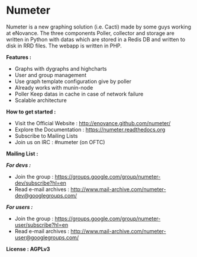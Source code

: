 # Numeter
Numeter is a new graphing solution (i.e. Cacti) made by some
guys working at eNovance. The three components Poller, collector and storage are written in Python with datas which are
stored in a Redis DB and written to disk in RRD files. The webapp is written in PHP.


**Features :**
* Graphs with dygraphs and highcharts
* User and group management
* Use graph template configuration give by poller
* Already works with munin-node
* Poller Keep datas in cache in case of network failure
* Scalable architecture


**How to get started :**
* Visit the Official Website : http://enovance.github.com/numeter/
* Explore the Documentation : https://numeter.readthedocs.org
* Subscribe to Mailing Lists
* Join us on IRC : #numeter (on OFTC) 

**Mailing List :**

***For devs :***
* Join the group : https://groups.google.com/group/numeter-dev/subscribe?hl=en
* Read e-mail archives : http://www.mail-archive.com/numeter-dev@googlegroups.com/

***For users :***
* Join the group : https://groups.google.com/group/numeter-user/subscribe?hl=en
* Read e-mail archives : http://www.mail-archive.com/numeter-user@googlegroups.com/


**License : AGPLv3**

